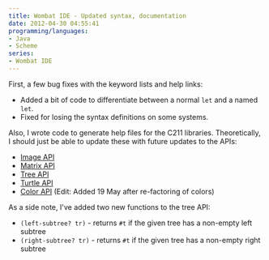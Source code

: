 ```yaml
---
title: Wombat IDE - Updated syntax, documentation
date: 2012-04-30 04:55:41
programming/languages:
- Java
- Scheme
series:
- Wombat IDE
---
```

First, a few bug fixes with the keyword lists and help links:

* Added a bit of code to differentiate between a normal `let` and a named `let`.
* Fixed for losing the syntax definitions on some systems.

Also, I wrote code to generate help files for the C211 libraries. Theoretically, I should just be able to update these with future updates to the APIs:

* [Image API](http://www.cs.indiana.edu/cgi-pub/c211/wombat/docs/c211-image.htm "C211 Image API")
* [Matrix API](http://www.cs.indiana.edu/cgi-pub/c211/wombat/docs/c211-matrix.htm "C211 Matrix API")
* [Tree API](http://www.cs.indiana.edu/cgi-pub/c211/wombat/docs/c211-tree.htm "C211 Tree API")
* [Turtle API](http://www.cs.indiana.edu/cgi-pub/c211/wombat/docs/c211-turtle.htm "C211 Turtle API")
* [Color API](http://www.cs.indiana.edu/cgi-pub/c211/wombat/docs/c211-color.htm "C211 Color API") (Edit: Added 19 May after re-factoring of colors)

As a side note, I've added two new functions to the tree API:

* `(left-subtree? tr)` - returns `#t` if the given tree has a non-empty left subtree
* `(right-subtree? tr)` - returns `#t` if the given tree has a non-empty right subtree
